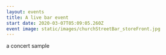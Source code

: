 ```yaml
---
layout: events
title: A live bar event
start date: 2020-03-07T05:09:05.260Z
event image: static/images/churchStreetBar_storeFront.jpg
---
```

a concert sample